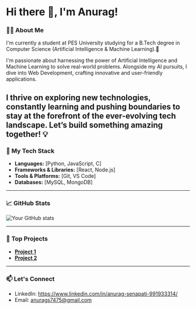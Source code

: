 # Hi there 👋, I'm Anurag!

### 👨‍💻 **About Me**
I'm currently a student at PES University studying for a B.Tech degree in Computer Science (Artificial Intelligence & Machine Learning).🚀

I'm passionate about harnessing the power of Artificial Intelligence and Machine Learning to solve real-world problems. Alongside my AI pursuits, I dive into Web Development, crafting innovative and user-friendly applications. 

I thrive on exploring new technologies, constantly learning and pushing boundaries to stay at the forefront of the ever-evolving tech landscape. Let’s build something amazing together! 💡
---

### 🔧 **My Tech Stack**
- **Languages:** [Python, JavaScript, C]
- **Frameworks & Libraries:** [React, Node.js]
- **Tools & Platforms:** [Git, VS Code]
- **Databases:** [MySQL, MongoDB]

---

### 📈 **GitHub Stats**
![Your GitHub stats](https://github-readme-stats.vercel.app/api?username=lilrag&show_icons=true&theme=radical)

---

### 🌟 **Top Projects**
- [**Project 1**](https://github.com/lilrag/project1)
- [**Project 2**](https://github.com/lilrag/project2)

---

### 📫 **Let's Connect**
- LinkedIn: https://www.linkedin.com/in/anurag-senapati-991933314/
- Email: anurags7475@gmail.com
